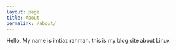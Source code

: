 ```yaml
---
layout: page
title: About
permalink: /about/
---
```

Hello, My name is imtiaz rahman. this is my blog site about Linux
